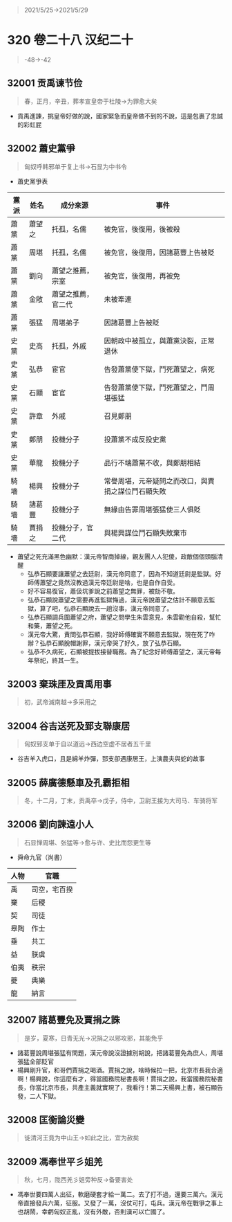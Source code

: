 > 2021/5/25->2021/5/29

# 320 卷二十八 汉纪二十

> -48->-42

## 32001 贡禹谏节俭
> 春，正月，辛丑，葬孝宣皇帝于杜陵->为罪愈大矣
- 貢禹進諫，挑皇帝好做的說，國家緊急而皇帝做不到的不說，這是包裹了忠誠的彩虹屁

## 32002 蕭史黨爭
> 匈奴呼韩邪单于复上书->石显为中书令
- 蕭史黨爭表

黨派|姓名|成分來源|事件
--|--|--|--
蕭黨|蕭望之|托孤，名儒|被免官，後復用，後被殺
蕭黨|周堪|托孤，名儒|被免官，後復用，因諸葛豐上告被貶
蕭黨|劉向|蕭望之推薦，宗室|被免官，後復用，再被免
蕭黨|金敞|蕭望之推薦，官二代|未被牽連
蕭黨|張猛|周堪弟子|因諸葛豐上告被貶
史黨|史高|托孤，外戚|因朝政中被孤立，與蕭黨決裂，正常退休
史黨|弘恭|宦官|告發蕭黨使下獄，鬥死蕭望之，病死
史黨|石顯|宦官|告發蕭黨使下獄，鬥死蕭望之，鬥周堪張猛
史黨|許章|外戚|召見鄭朋
史黨|鄭朋|投機分子|投蕭黨不成反投史黨
史黨|華龍|投機分子|品行不端蕭黨不收，與鄭朋相結
騎墻|楊興|投機分子|常譽周堪，元帝疑問之而改口，與賈捐之謀位鬥石顯失敗
騎墻|諸葛豐|投機分子|無緣由告罪周堪張猛使三人俱貶
騎墻|賈捐之|投機分子，官二代|與楊興謀位鬥石顯失敗棄市

- 蕭望之死充滿黑色幽默：漢元帝智商掉線，親友團人人犯傻，政敵個個頭腦清醒
  - 弘恭石顯要讓蕭望之去廷尉，漢元帝同意了，因為不知道廷尉是監獄。好師傅蕭望之竟然沒教過漢元帝廷尉是啥，也是自作自受。
  - 好不容易復官，蕭伋坑爹說之前蕭望之無罪，被劾不敬。
  - 弘恭石顯說蕭望之需要再進監獄悔過，漢元帝說蕭望之估計不願意去監獄，算了吧，弘恭石顯說去一趟沒事，漢元帝同意了。
  - 弘恭石顯調兵圍蕭望之府，蕭望之問學生朱雲意見，朱雲勸他自殺，幫忙和藥，蕭望之死。
  - 漢元帝大驚，責問弘恭石顯，我好師傅確實不願意去監獄，現在死了咋辦？弘恭石顯脫帽謝罪，漢元帝哭了好久，放了弘恭石顯。
  - 弘恭不久病死，石顯被提拔接替職務。為了紀念好師傅蕭望之，漢元帝每年祭祀，終其一生。

## 32003 棄珠厓及貢禹用事
> 初，武帝滅南越->多采用之

## 32004 谷吉送死及郅支聯康居
> 匈奴郅支单于自以道远->西边空虚不居者五千里
- 谷吉羊入虎口，且是綿羊炸彈，郅支卻遇康居王，上演農夫與蛇的故事

## 32005 薛廣德懸車及孔霸拒相
> 冬，十二月，丁末，贡禹卒->戊子，侍中，卫尉王接为大司马、车骑将军

## 32006 劉向諫遠小人
> 石显惮周堪、张猛等->愈与许、史比而怨更生等
- 舜命九官（尚書）

人物|官職
--|--
禹|司空，宅百揆
棄|后稷
契|司徒
皋陶|作士
垂|共工
益|朕虞
伯夷|秩宗
夔|典樂
龍|納言

## 32007 諸葛豐免及賈捐之誅
> 是岁，夏寒，日青无光->况捐之以邪攻邪，其能免乎
- 諸葛豐說周堪張猛有問題，漢元帝說沒證據別胡說，把諸葛豐免為庶人，周堪張猛全部貶官
- 楊興剛升官，和哥們賈捐之喝酒。賈捐之說，啥時候拉一把，北京市長我合適啊！楊興說，你這麼有才，得當國務院秘書長啊！賈捐之說，我當國務院秘書長，你當北京市長，共產主義就實現了，我看行！第二天楊興上書，被石顯告發，二人下獄。

## 32008 匡衡論災變
> 徙清河王竟为中山王->如此之比，宜为赦矣

## 32009 馮奉世平彡姐羌
> 秋，七月，陇西羌彡姐旁种反->备要害处
- 馮奉世要四萬人出征，軟磨硬套才給一萬二。去了打不過，還要三萬六。漢元帝直接發兵六萬，征服。又發了一萬，沒仗可打，屯兵。漢元帝在戰爭之事上也胡鬧，幸虧匈奴正亂，沒有外敵，否則漢可以亡國了。
